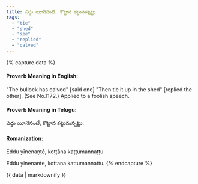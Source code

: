 ```yaml
---
title: ఎద్దు యీనెనంటే, కొట్టాన కట్టుమన్నట్టు.
tags:
  - "tie"
  - "shed"
  - "see"
  - "replied"
  - "calved"
---
```


{% capture data %}
#### Proverb Meaning in English:
"The bullock has calved" [said one] "Then tie it up in the shed" [replied the other].
(See No.1172.)
Applied to a foolish speech.

#### Proverb Meaning in Telugu:
ఎద్దు యీనెనంటే, కొట్టాన కట్టుమన్నట్టు.

#### Romanization:
Eddu yīnenaṇṭē, koṭṭāna kaṭṭumannaṭṭu.

Eddu yinenante, kottana kattumannattu.
{% endcapture %}

{{ data | markdownify }}

